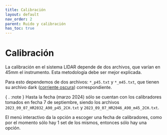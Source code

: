 ```yaml
---
title: Calibración
layout: default
nav_order: 2
parent: Ruido y calibración
has_toc: true
---
```

# Calibración
La calibración en el sistema LIDAR depende de dos archivos, que varían en 45mm el instrumento. Esta metodología debe ser mejor explicada.

Para esto dependemos de dos archivos: `*_p45.txt` y `*_m45.txt`, que tienen su archivo dark ([corriente oscura](dark_noise)) correspondiente.

{ . :note }
Hasta la fecha (marzo 2024) sólo se cuentan con los calibradores tomados en fecha 7 de septiembre, siendo los archivos `2023_09_07_HR2032_A90_p45_2CH.txt` y `2023_09_07_HR2046_A90_m45_2CH.txt`.

El menú interactivo da la opción a escoger una fecha de calibradores, como por el momento sólo hay 1 set de los mismos, entonces sólo hay una opción.


